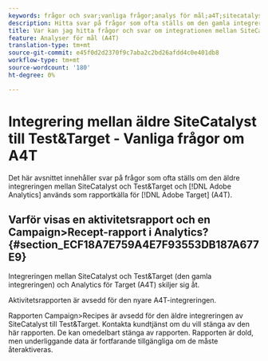 ```yaml
---
keywords: frågor och svar;vanliga frågor;analys för mål;a4T;sitecatalyst;campaign>recept;test&target;integration
description: Hitta svar på frågor som ofta ställs om den gamla integreringen mellan SiteCatalyst och Test&Target och om att använda Analytics för Target (A4T).
title: Var kan jag hitta frågor och svar om integrationen mellan SiteCatalyst och Test&Target?
feature: Analyser för mål (A4T)
translation-type: tm+mt
source-git-commit: e45f0d2d2370f9c7aba2c2bd26afdd4c0e401db8
workflow-type: tm+mt
source-wordcount: '180'
ht-degree: 0%

---
```



# Integrering mellan äldre SiteCatalyst till Test&amp;Target - Vanliga frågor om A4T

Det här avsnittet innehåller svar på frågor som ofta ställs om den äldre integreringen mellan SiteCatalyst och Test&amp;Target och [!DNL Adobe Analytics] används som rapportkälla för [!DNL Adobe Target] (A4T).

## Varför visas en aktivitetsrapport och en Campaign>Recept-rapport i Analytics? {#section_ECF18A7E759A4E7F93553DB187A677E9}

Integreringen mellan SiteCatalyst och Test&amp;Target (den gamla integreringen) och Analytics för Target (A4T) skiljer sig åt.

Aktivitetsrapporten är avsedd för den nyare A4T-integreringen.

Rapporten Campaign>Recipes är avsedd för den äldre integreringen av SiteCatalyst till Test&amp;Target. Kontakta kundtjänst om du vill stänga av den här rapporten. De kan omedelbart stänga av rapporten. Rapporten är dold, men underliggande data är fortfarande tillgängliga om de måste återaktiveras.
